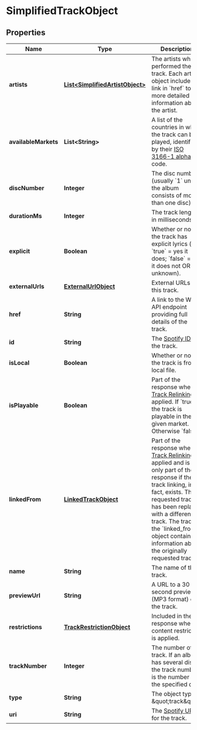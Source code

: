 

# SimplifiedTrackObject

## Properties

Name | Type | Description | Notes
------------ | ------------- | ------------- | -------------
**artists** | [**List&lt;SimplifiedArtistObject&gt;**](SimplifiedArtistObject.md) | The artists who performed the track. Each artist object includes a link in &#x60;href&#x60; to more detailed information about the artist. |  [optional]
**availableMarkets** | **List&lt;String&gt;** | A list of the countries in which the track can be played, identified by their [ISO 3166-1 alpha-2](http://en.wikipedia.org/wiki/ISO_3166-1_alpha-2) code.  |  [optional]
**discNumber** | **Integer** | The disc number (usually &#x60;1&#x60; unless the album consists of more than one disc). |  [optional]
**durationMs** | **Integer** | The track length in milliseconds. |  [optional]
**explicit** | **Boolean** | Whether or not the track has explicit lyrics ( &#x60;true&#x60; &#x3D; yes it does; &#x60;false&#x60; &#x3D; no it does not OR unknown). |  [optional]
**externalUrls** | [**ExternalUrlObject**](ExternalUrlObject.md) | External URLs for this track.  |  [optional]
**href** | **String** | A link to the Web API endpoint providing full details of the track. |  [optional]
**id** | **String** | The [Spotify ID](/documentation/web-api/#spotify-uris-and-ids) for the track.  |  [optional]
**isLocal** | **Boolean** | Whether or not the track is from a local file.  |  [optional]
**isPlayable** | **Boolean** | Part of the response when [Track Relinking](/documentation/general/guides/track-relinking-guide/) is applied. If &#x60;true&#x60;, the track is playable in the given market. Otherwise &#x60;false&#x60;.  |  [optional]
**linkedFrom** | [**LinkedTrackObject**](LinkedTrackObject.md) | Part of the response when [Track Relinking](/documentation/general/guides/track-relinking-guide/) is applied and is only part of the response if the track linking, in fact, exists. The requested track has been replaced with a different track. The track in the &#x60;linked_from&#x60; object contains information about the originally requested track. |  [optional]
**name** | **String** | The name of the track. |  [optional]
**previewUrl** | **String** | A URL to a 30 second preview (MP3 format) of the track.  |  [optional]
**restrictions** | [**TrackRestrictionObject**](TrackRestrictionObject.md) | Included in the response when a content restriction is applied.  |  [optional]
**trackNumber** | **Integer** | The number of the track. If an album has several discs, the track number is the number on the specified disc.  |  [optional]
**type** | **String** | The object type: \&quot;track\&quot;.  |  [optional]
**uri** | **String** | The [Spotify URI](/documentation/web-api/#spotify-uris-and-ids) for the track.  |  [optional]



